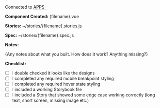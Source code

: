 Connected to [APPS-](https://jira.library.ucla.edu/browse/APPS-)

**Component Created:** {filename}.vue

**Stories:** ~/stories/{filename}.stories.js

**Spec:** ~/stories/{filename}.spec.js

**Notes:**

{Any notes about what you built. How does it work? Anything missing?}

**Checklist:**

-   [ ] I double checked it looks like the designs
-   [ ] I completed any required mobile breakpoint styling
-   [ ] I completed any required hover state styling
-   [ ] I included a working Storybook file
-   [ ] I included a Story that showed some edge case working correctly (long text, short screen, missing image etc.)

